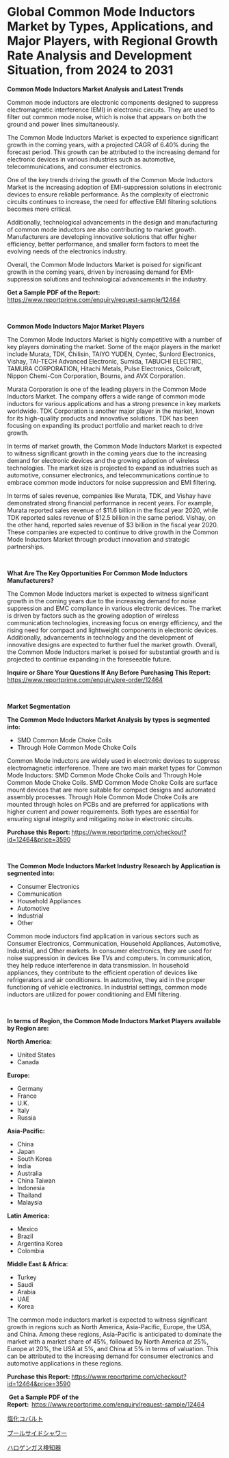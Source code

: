 <p><h1>Global Common Mode Inductors Market by Types, Applications, and Major Players, with Regional Growth Rate Analysis and Development Situation, from 2024 to 2031</h1></p><p><strong>Common Mode Inductors Market Analysis and Latest Trends</strong></p>
<p><p>Common mode inductors are electronic components designed to suppress electromagnetic interference (EMI) in electronic circuits. They are used to filter out common mode noise, which is noise that appears on both the ground and power lines simultaneously.</p><p>The Common Mode Inductors Market is expected to experience significant growth in the coming years, with a projected CAGR of 6.40% during the forecast period. This growth can be attributed to the increasing demand for electronic devices in various industries such as automotive, telecommunications, and consumer electronics.</p><p>One of the key trends driving the growth of the Common Mode Inductors Market is the increasing adoption of EMI-suppression solutions in electronic devices to ensure reliable performance. As the complexity of electronic circuits continues to increase, the need for effective EMI filtering solutions becomes more critical.</p><p>Additionally, technological advancements in the design and manufacturing of common mode inductors are also contributing to market growth. Manufacturers are developing innovative solutions that offer higher efficiency, better performance, and smaller form factors to meet the evolving needs of the electronics industry.</p><p>Overall, the Common Mode Inductors Market is poised for significant growth in the coming years, driven by increasing demand for EMI-suppression solutions and technological advancements in the industry.</p></p>
<p><strong>Get a Sample PDF of the Report:&nbsp;</strong> <a href="https://www.reportprime.com/enquiry/request-sample/12464">https://www.reportprime.com/enquiry/request-sample/12464</a></p>
<p>&nbsp;</p>
<p><strong>Common Mode Inductors Major Market Players</strong></p>
<p><p>The Common Mode Inductors Market is highly competitive with a number of key players dominating the market. Some of the major players in the market include Murata, TDK, Chilisin, TAIYO YUDEN, Cyntec, Sunlord Electronics, Vishay, TAI-TECH Advanced Electronic, Sumida, TABUCHI ELECTRIC, TAMURA CORPORATION, Hitachi Metals, Pulse Electronics, Coilcraft, Nippon Chemi-Con Corporation, Bourns, and AVX Corporation.</p><p>Murata Corporation is one of the leading players in the Common Mode Inductors Market. The company offers a wide range of common mode inductors for various applications and has a strong presence in key markets worldwide. TDK Corporation is another major player in the market, known for its high-quality products and innovative solutions. TDK has been focusing on expanding its product portfolio and market reach to drive growth.</p><p>In terms of market growth, the Common Mode Inductors Market is expected to witness significant growth in the coming years due to the increasing demand for electronic devices and the growing adoption of wireless technologies. The market size is projected to expand as industries such as automotive, consumer electronics, and telecommunications continue to embrace common mode inductors for noise suppression and EMI filtering.</p><p>In terms of sales revenue, companies like Murata, TDK, and Vishay have demonstrated strong financial performance in recent years. For example, Murata reported sales revenue of $11.6 billion in the fiscal year 2020, while TDK reported sales revenue of $12.5 billion in the same period. Vishay, on the other hand, reported sales revenue of $3 billion in the fiscal year 2020. These companies are expected to continue to drive growth in the Common Mode Inductors Market through product innovation and strategic partnerships.</p></p>
<p>&nbsp;</p>
<p><strong>What Are The Key Opportunities For Common Mode Inductors Manufacturers?</strong></p>
<p><p>The Common Mode Inductors market is expected to witness significant growth in the coming years due to the increasing demand for noise suppression and EMC compliance in various electronic devices. The market is driven by factors such as the growing adoption of wireless communication technologies, increasing focus on energy efficiency, and the rising need for compact and lightweight components in electronic devices. Additionally, advancements in technology and the development of innovative designs are expected to further fuel the market growth. Overall, the Common Mode Inductors market is poised for substantial growth and is projected to continue expanding in the foreseeable future.</p></p>
<p><strong>Inquire or Share Your Questions If Any Before Purchasing This Report:</strong> <a href="https://www.reportprime.com/enquiry/pre-order/12464">https://www.reportprime.com/enquiry/pre-order/12464</a></p>
<p>&nbsp;</p>
<p><strong>Market Segmentation</strong></p>
<p><strong>The Common Mode Inductors Market Analysis by types is segmented into:</strong></p>
<p><ul><li>SMD Common Mode Choke Coils</li><li>Through Hole Common Mode Choke Coils</li></ul></p>
<p><p>Common Mode Inductors are widely used in electronic devices to suppress electromagnetic interference. There are two main market types for Common Mode Inductors: SMD Common Mode Choke Coils and Through Hole Common Mode Choke Coils. SMD Common Mode Choke Coils are surface mount devices that are more suitable for compact designs and automated assembly processes. Through Hole Common Mode Choke Coils are mounted through holes on PCBs and are preferred for applications with higher current and power requirements. Both types are essential for ensuring signal integrity and mitigating noise in electronic circuits.</p></p>
<p><strong>Purchase this Report:&nbsp;</strong><a href="https://www.reportprime.com/checkout?id=12464&price=3590">https://www.reportprime.com/checkout?id=12464&price=3590</a></p>
<p>&nbsp;</p>
<p><strong>The Common Mode Inductors Market Industry Research by Application is segmented into:</strong></p>
<p><ul><li>Consumer Electronics</li><li>Communication</li><li>Household Appliances</li><li>Automotive</li><li>Industrial</li><li>Other</li></ul></p>
<p><p>Common mode inductors find application in various sectors such as Consumer Electronics, Communication, Household Appliances, Automotive, Industrial, and Other markets. In consumer electronics, they are used for noise suppression in devices like TVs and computers. In communication, they help reduce interference in data transmission. In household appliances, they contribute to the efficient operation of devices like refrigerators and air conditioners. In automotive, they aid in the proper functioning of vehicle electronics. In industrial settings, common mode inductors are utilized for power conditioning and EMI filtering.</p></p>
<p>&nbsp;</p>
<p><strong>In terms of Region, the Common Mode Inductors Market Players available by Region are:</strong></p>
<p>
    <p> <strong> North America: </strong>
        <ul>
            <li>United States</li>
            <li>Canada</li>
        </ul>
        </p> 
    <p> <strong> Europe: </strong>
        <ul>
            <li>Germany</li>
            <li>France</li>
            <li>U.K.</li>
            <li>Italy</li>
            <li>Russia</li>
        </ul>
        </p> 
    <p> <strong> Asia-Pacific: </strong>
        <ul>
            <li>China</li>
            <li>Japan</li>
            <li>South Korea</li>
            <li>India</li>
            <li>Australia</li>
            <li>China Taiwan</li>
            <li>Indonesia</li>
            <li>Thailand</li>
            <li>Malaysia</li>
        </ul>
        </p> 
    <p> <strong> Latin America: </strong>
        <ul>
            <li>Mexico</li>
            <li>Brazil</li>
            <li>Argentina Korea</li>
            <li>Colombia</li>
        </ul>
        </p> 
    <p> <strong> Middle East & Africa: </strong>
        <ul>
            <li>Turkey</li>
            <li>Saudi</li>
            <li>Arabia</li>
            <li>UAE</li>
            <li>Korea</li>
        </ul>
    </p>
    </p>
<p><p>The common mode inductors market is expected to witness significant growth in regions such as North America, Asia-Pacific, Europe, the USA, and China. Among these regions, Asia-Pacific is anticipated to dominate the market with a market share of 45%, followed by North America at 25%, Europe at 20%, the USA at 5%, and China at 5% in terms of valuation. This can be attributed to the increasing demand for consumer electronics and automotive applications in these regions.</p></p>
<p><strong>Purchase this Report: </strong><a href="https://www.reportprime.com/checkout?id=12464&price=3590">https://www.reportprime.com/checkout?id=12464&price=3590</a></p>
<p>&nbsp;<strong>Get a Sample PDF of the Report:&nbsp;&nbsp;</strong><a href="https://www.reportprime.com/enquiry/request-sample/12464">https://www.reportprime.com/enquiry/request-sample/12464</a></p>
<p><strong></strong></p>
<p><p><a href="https://medium.com/@chrispcreem58/%E3%82%B3%E3%83%90%E3%83%AB%E3%83%88%E3%82%AF%E3%83%AD%E3%83%AA%E3%83%89%E5%B8%82%E5%A0%B4%E3%81%AE%E5%B1%95%E6%9C%9B-%E7%94%A3%E6%A5%AD%E6%A6%82%E8%A6%81%E3%81%A8%E4%BA%88%E6%B8%AC-2024%E5%B9%B4%E3%81%8B%E3%82%892031%E5%B9%B4-d3df01770b64">塩化コバルト</a></p><p><a href="https://medium.com/@jackieshlerin98056/%E3%83%97%E3%83%BC%E3%83%AB%E3%82%B5%E3%82%A4%E3%83%89%E3%82%B7%E3%83%A3%E3%83%AF%E3%83%BC%E3%81%AE%E5%B8%82%E5%A0%B4%E5%8B%95%E5%90%91%E3%82%84%E5%B8%82%E5%A0%B4%E5%88%86%E6%9E%90%E3%81%AF-2024%E5%B9%B4%E3%81%8B%E3%82%892031%E5%B9%B4%E3%81%BE%E3%81%A7%E3%81%AE%E4%BA%88%E6%B8%AC%E3%81%95%E3%82%8C%E3%81%A6%E3%81%84%E3%81%BE%E3%81%99-002307a742ec">プールサイドシャワー</a></p><p><a href="https://medium.com/@michaelerde565/%E3%83%8F%E3%83%AD%E3%82%B2%E3%83%B3%E3%82%AC%E3%82%B9%E6%A4%9C%E7%9F%A5%E5%99%A8%E3%81%AE%E5%B8%82%E5%A0%B4%E5%8B%95%E5%90%91%E3%81%A8%E5%B8%82%E5%A0%B4%E5%88%86%E6%9E%90%E3%81%AF-2024%E5%B9%B4%E3%81%8B%E3%82%892031%E5%B9%B4%E3%81%BE%E3%81%A7%E3%81%AE%E6%9C%9F%E9%96%93%E3%81%AB%E4%BA%88%E6%B8%AC%E3%81%95%E3%82%8C%E3%81%A6%E3%81%84%E3%81%BE%E3%81%99-4defb7d3b2e4">ハロゲンガス検知器</a></p></p>